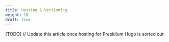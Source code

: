 ```yaml
---
title: Hosting & Versioning
weight: 10
draft: true
---
```


[TODO] // Update this article once hosting for Presidium Hugo is sorted out
